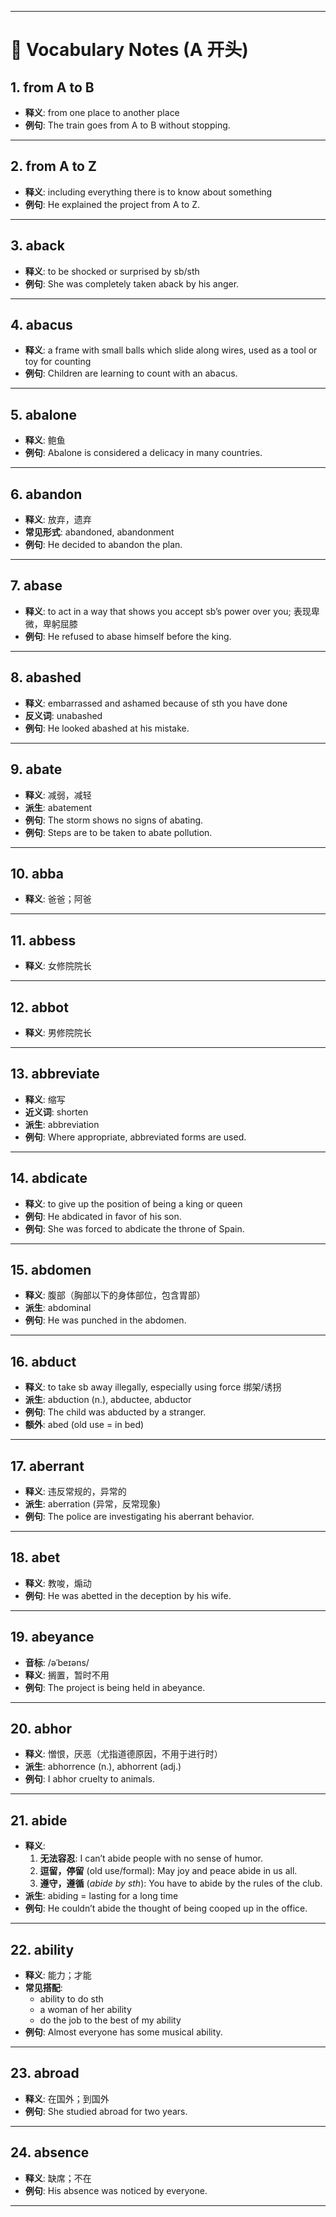 ------

# 📘 Vocabulary Notes (A 开头)

## 1. from A to B

- **释义**: from one place to another place
- **例句**: The train goes from A to B without stopping.

------

## 2. from A to Z

- **释义**: including everything there is to know about something
- **例句**: He explained the project from A to Z.

------

## 3. aback

- **释义**: to be shocked or surprised by sb/sth
- **例句**: She was completely taken aback by his anger.

------

## 4. abacus

- **释义**: a frame with small balls which slide along wires, used as a tool or toy for counting
- **例句**: Children are learning to count with an abacus.

------

## 5. abalone

- **释义**: 鲍鱼
- **例句**: Abalone is considered a delicacy in many countries.

------

## 6. abandon

- **释义**: 放弃，遗弃
- **常见形式**: abandoned, abandonment
- **例句**: He decided to abandon the plan.

------

## 7. abase

- **释义**: to act in a way that shows you accept sb’s power over you; 表现卑微，卑躬屈膝
- **例句**: He refused to abase himself before the king.

------

## 8. abashed

- **释义**: embarrassed and ashamed because of sth you have done
- **反义词**: unabashed
- **例句**: He looked abashed at his mistake.

------

## 9. abate

- **释义**: 减弱，减轻
- **派生**: abatement
- **例句**: The storm shows no signs of abating.
- **例句**: Steps are to be taken to abate pollution.

------

## 10. abba

- **释义**: 爸爸；阿爸

------

## 11. abbess

- **释义**: 女修院院长

------

## 12. abbot

- **释义**: 男修院院长

------

## 13. abbreviate

- **释义**: 缩写
- **近义词**: shorten
- **派生**: abbreviation
- **例句**: Where appropriate, abbreviated forms are used.

------

## 14. abdicate

- **释义**: to give up the position of being a king or queen
- **例句**: He abdicated in favor of his son.
- **例句**: She was forced to abdicate the throne of Spain.

------

## 15. abdomen

- **释义**: 腹部（胸部以下的身体部位，包含胃部）
- **派生**: abdominal
- **例句**: He was punched in the abdomen.

------

## 16. abduct

- **释义**: to take sb away illegally, especially using force 绑架/诱拐
- **派生**: abduction (n.), abductee, abductor
- **例句**: The child was abducted by a stranger.
- **额外**: abed (old use = in bed)

------

## 17. aberrant

- **释义**: 违反常规的，异常的
- **派生**: aberration (异常，反常现象)
- **例句**: The police are investigating his aberrant behavior.

------

## 18. abet

- **释义**: 教唆，煽动
- **例句**: He was abetted in the deception by his wife.

------

## 19. abeyance

- **音标**: /əˈbeɪəns/
- **释义**: 搁置，暂时不用
- **例句**: The project is being held in abeyance.

------

## 20. abhor

- **释义**: 憎恨，厌恶（尤指道德原因，不用于进行时）
- **派生**: abhorrence (n.), abhorrent (adj.)
- **例句**: I abhor cruelty to animals.

------

## 21. abide

- **释义**:
  1. **无法容忍**: I can’t abide people with no sense of humor.
  2. **逗留，停留** (old use/formal): May joy and peace abide in us all.
  3. **遵守，遵循** (*abide by sth*): You have to abide by the rules of the club.
- **派生**: abiding = lasting for a long time
- **例句**: He couldn’t abide the thought of being cooped up in the office.

------

## 22. ability

- **释义**: 能力；才能
- **常见搭配**:
  - ability to do sth
  - a woman of her ability
  - do the job to the best of my ability
- **例句**: Almost everyone has some musical ability.

------

## 23. abroad

- **释义**: 在国外；到国外
- **例句**: She studied abroad for two years.

------

## 24. absence

- **释义**: 缺席；不在
- **例句**: His absence was noticed by everyone.

------

